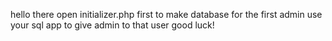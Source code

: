 hello there
open initializer.php first to make database
for the first admin use your sql app to give admin to that user 
good luck!
